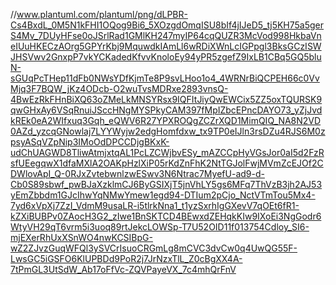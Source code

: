 //www.plantuml.com/plantuml/png/dLPBR-Cs4BxdL_0M5N1kFHI1OQog9Bi6_5XOzgdOmqISU8bIf4jIJeD5_tj5KH75a5gerS4Mv_7DUyHFse0oJSrlRad1GMlKH247myIP64cqQUZR3McVod998HkbaVneIUuHKECzAOrg5GPYrKbj9MquwdkIAmLl6wRDiXWnLcIGPpgl3BksGCzISWJHSVwv2GnxpP7vkYCKadedKfvvKnoloEy94yPR5zgefZ9IxLB1CBq5GQ5bluN-sGUqPcTHep11dFb0NWsYDfKjmTe8P9svLHoo1o4_4WRNrBiQCPEH66c0VvMjq3F7BQW_jKz4ODcb-O2wuTvsMDRxe2893vnsQ-4BwEzRkFHnBiXQ63oZMeLkMNSYRsx9IQFItJiyQwEWCix5ZZ5oxTQURSK9qwGHxAy6VSqRnuiJSccHNgMYSPkyCAM397fMpIZbcEPncDAYO73_yZjJvdkREk0eA2WIfxuq3Gqh_eQWV6R27YPXROQgZCZrXQD1MimQIQ_NA8N2VD0AZd_yzcqGNowlaj7LYYWyjw2edgHomfdxw_tx9TP0eIJln3rsDZu4RJS6M0zpsyASqVZpNip3IMoOdDPCCDjgBKxK-udChUAGWD8TliwAtmjxtqAL1PcLZCWjbvESy_mAZCCpHyVGsJor0aI5d2FzRsfUEegqwX1dfaMXlA2OAKpHzlXiP05rKdZnFhK2NtTGJolFwjMVmZcEJOf2CDWlovApI_Q-0RJxZvtebwnlzwESwv3N6Ntrac7MyefU-ad9-d-Cb0S89sbwf_pwBJaXzklmCJ6ByGSIXjT5jnVhLY5gs6MFq7ThVzB3jh2AJ53yEmZbbdm1GJcIhwYqNMwYmew1egd94-DTIum2pCjo_NctVTmTou5Mx4-7yd6xVpXj7ZzI_VdmM9usaLR-i5tlrkNna1_t1yzSxrhIgGXevV7qOEt6fR1-kZXiBUBPv0ZAocH3G2_zIwe1BnSKTCD4BEwxdZEHqkKIw9IXoEi3NgGodr6WtyVH29qT6vrm5i3uoq89rtJekcLOWSp-T7U52OID11f013754Cdloy_SI6-mjEXerRhUxXSnWO4nwKCSIBpG-wZ2ZJvzGuqWFQl3ySVCrIsuoCRGmLg8mCVC3dvCw0q4UwQG55F-LwsGC5iGSFO6KlUPBDd9PoR2j7JrNzxTlL_Z0cBgXX4A-7tPmGL3UtSdW_Ab17oFfVc-ZQVPayeVX_7c4mhQrFnV
